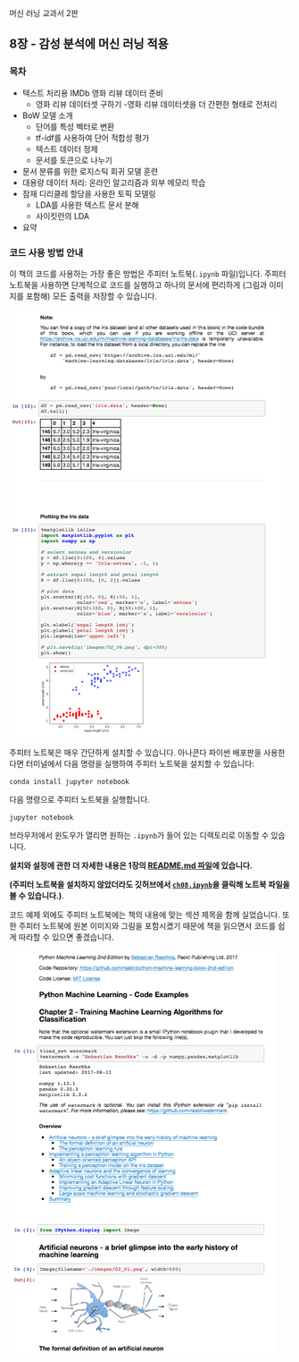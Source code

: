 머신 러닝 교과서 2판


##  8장 - 감성 분석에 머신 러닝 적용

### 목차

- 텍스트 처리용 IMDb 영화 리뷰 데이터 준비 
    - 영화 리뷰 데이터셋 구하기 
    -영화 리뷰 데이터셋을 더 간편한 형태로 전처리 
- BoW 모델 소개 
    - 단어를 특성 벡터로 변환 
    - tf-idf를 사용하여 단어 적합성 평가 
    - 텍스트 데이터 정제 
    - 문서를 토큰으로 나누기 
- 문서 분류를 위한 로지스틱 회귀 모델 훈련 
- 대용량 데이터 처리: 온라인 알고리즘과 외부 메모리 학습 
- 잠재 디리클레 할당을 사용한 토픽 모델링 
    - LDA를 사용한 텍스트 문서 분해 
    - 사이킷런의 LDA
- 요약

### 코드 사용 방법 안내

이 책의 코드를 사용하는 가장 좋은 방법은 주피터 노트북(`.ipynb` 파일)입니다. 주피터 노트북을 사용하면 단계적으로 코드를 실행하고 하나의 문서에 편리하게 (그림과 이미지를 포함해) 모든 출력을 저장할 수 있습니다.

![](../ch02/images/jupyter-example-1.png)

주피터 노트북은 매우 간단하게 설치할 수 있습니다. 아나콘다 파이썬 배포판을 사용한다면 터미널에서 다음 명령을 실행하여 주피터 노트북을 설치할 수 있습니다:

    conda install jupyter notebook

다음 명령으로 주피터 노트북을 실행합니다.

    jupyter notebook

브라우저에서 윈도우가 열리면 원하는 `.ipynb`가 들어 있는 디렉토리로 이동할 수 있습니다.

**설치와 설정에 관한 더 자세한 내용은 1장의 [README.md 파일](../ch01/README.md)에 있습니다.**

**(주피터 노트북을 설치하지 않았더라도 깃허브에서 [`ch08.ipynb`](https://github.com/rickiepark/python-machine-learning-book-3rd-edition/blob/master/ch08/ch08.ipynb)을 클릭해 노트북 파일을 볼 수 있습니다.)**.

코드 예제 외에도 주피터 노트북에는 책의 내용에 맞는 섹션 제목을 함께 실었습니다. 또한 주피터 노트북에 원본 이미지와 그림을 포함시켰기 때문에 책을 읽으면서 코드를 쉽게 따라할 수 있으면 좋겠습니다.

![](../ch02/images/jupyter-example-2.png) 
